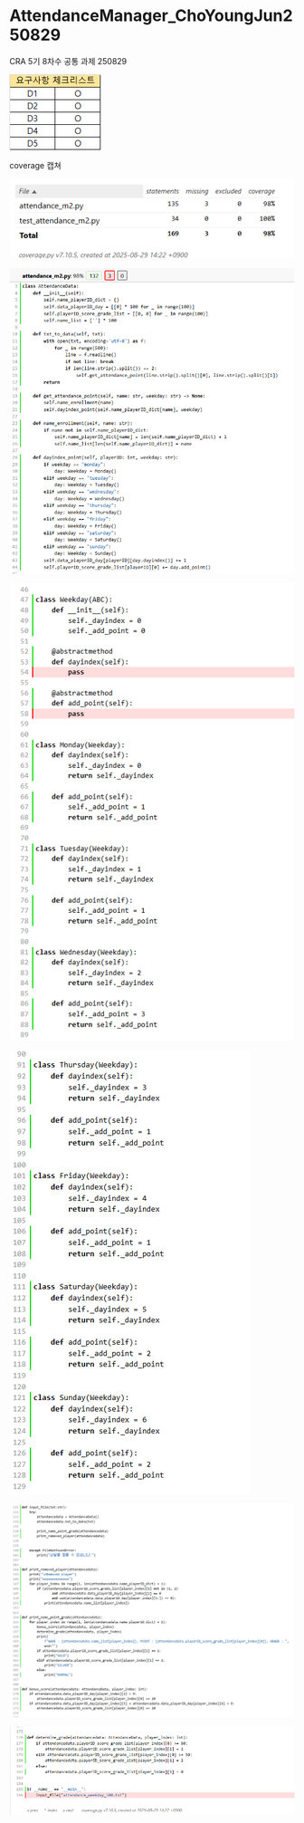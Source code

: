 # AttendanceManager_ChoYoungJun250829
CRA 5기 8차수 공통 과제 250829

![img_1.png](img_1.png)

coverage 캡쳐

![img1.png](img.png)

![img_2.png](img_2.png)

![img_3.png](img_3.png)

![img_4.png](img_4.png)

![img_5.png](img_5.png)

![img_6.png](img_6.png)
